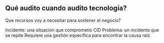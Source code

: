 
## Qué audito cuando audito tecnología?

Que recursos voy a necesitar para sostener el negocio?

Incidente: una situación que comprometió CID
Problema: un incidente que se repite
Requiere una gestión especifica para encontrar la causa raíz.

